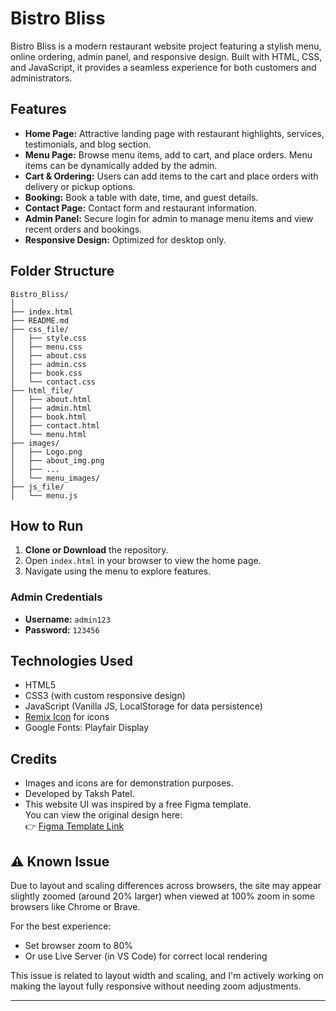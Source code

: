 # Bistro Bliss

Bistro Bliss is a modern restaurant website project featuring a stylish menu, online ordering, admin panel, and responsive design. Built with HTML, CSS, and JavaScript, it provides a seamless experience for both customers and administrators.

## Features

- **Home Page:** Attractive landing page with restaurant highlights, services, testimonials, and blog section.
- **Menu Page:** Browse menu items, add to cart, and place orders. Menu items can be dynamically added by the admin.
- **Cart & Ordering:** Users can add items to the cart and place orders with delivery or pickup options.
- **Booking:** Book a table with date, time, and guest details.
- **Contact Page:** Contact form and restaurant information.
- **Admin Panel:** Secure login for admin to manage menu items and view recent orders and bookings.
- **Responsive Design:** Optimized for desktop only.

## Folder Structure

```
Bistro_Bliss/
│
├── index.html
├── README.md
├── css_file/
│   ├── style.css
│   ├── menu.css
│   ├── about.css
│   ├── admin.css
│   ├── book.css
│   └── contact.css
├── html_file/
│   ├── about.html
│   ├── admin.html
│   ├── book.html
│   ├── contact.html
│   └── menu.html
├── images/
│   ├── Logo.png
│   ├── about_img.png
│   ├── ...
│   └── menu_images/
├── js_file/
│   └── menu.js
```

## How to Run

1. **Clone or Download** the repository.
2. Open `index.html` in your browser to view the home page.
3. Navigate using the menu to explore features.

### Admin Credentials

- **Username:** `admin123`
- **Password:** `123456`

## Technologies Used

- HTML5
- CSS3 (with custom responsive design)
- JavaScript (Vanilla JS, LocalStorage for data persistence)
- [Remix Icon](https://remixicon.com/) for icons
- Google Fonts: Playfair Display


## Credits

- Images and icons are for demonstration purposes.
- Developed by Taksh Patel.
- This website UI was inspired by a free Figma template.  
You can view the original design here:  
👉 [Figma Template Link](https://www.figma.com/community/file/1294173080512093987/food-website-design)


## ⚠️ Known Issue

Due to layout and scaling differences across browsers, the site may appear slightly zoomed (around 20% larger) when viewed at 100% zoom in some browsers like Chrome or Brave.

For the best experience:
- Set browser zoom to 80%
- Or use Live Server (in VS Code) for correct local rendering

This issue is related to layout width and scaling, and I'm actively working on making the layout fully responsive without needing zoom adjustments.


---


